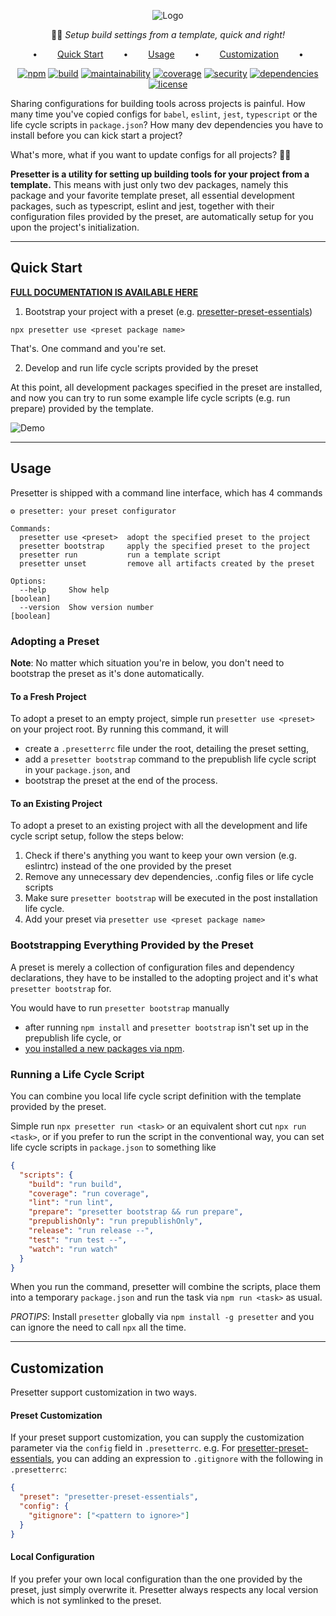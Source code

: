 <div align="center">

![Logo](https://github.com/alvis/presetter/raw/master/assets/logo.svg)

🏄🏻 _Setup build settings from a template, quick and right!_

•   [Quick Start](#quick-start)   •   [Usage](#usage)   •   [Customization](#customization)   •

[![npm](https://img.shields.io/npm/v/presetter?style=flat-square)](https://github.com/alvis/presetter/releases)
[![build](https://img.shields.io/github/workflow/status/alvis/presetter/code%20test?style=flat-square)](https://github.com/alvis/presetter/actions)
[![maintainability](https://img.shields.io/codeclimate/maintainability/alvis/presetter?style=flat-square)](https://codeclimate.com/github/alvis/presetter/maintainability)
[![coverage](https://img.shields.io/codeclimate/coverage/alvis/presetter?style=flat-square)](https://codeclimate.com/github/alvis/presetter/test_coverage)
[![security](https://img.shields.io/snyk/vulnerabilities/github/alvis/presetter/packages/presetter/package.json.svg?style=flat-square)](https://snyk.io/test/github/alvis/presetter?targetFile=packages/presetter/package.json&style=flat-square)
[![dependencies](https://img.shields.io/librariesio/release/npm/presetter-presetter?style=flat-square)](https://libraries.io/npm/presetter-presetter)
[![license](https://img.shields.io/github/license/alvis/presetter.svg?style=flat-square)](https://github.com/alvis/presetter/blob/master/LICENSE)

</div>

Sharing configurations for building tools across projects is painful. How many time you've copied configs for `babel`, `eslint`, `jest`, `typescript` or the life cycle scripts in `package.json`?
How many dev dependencies you have to install before you can kick start a project?

What's more, what if you want to update configs for all projects? :man_facepalming:

**Presetter is a utility for setting up building tools for your project from a template.** This means with just only two dev packages, namely this package and your favorite template preset, all essential development packages, such as typescript, eslint and jest, together with their configuration files provided by the preset, are automatically setup for you upon the project's initialization.

---

## Quick Start

[**FULL DOCUMENTATION IS AVAILABLE HERE**](https://github.com/alvis/presetter/blob/master/README.md)

1. Bootstrap your project with a preset (e.g. [presetter-preset-essentials](https://github.com/alvis/presetter/tree/master/packages/preset-essentials))

```shell
npx presetter use <preset package name>
```

That's. One command and you're set.

2. Develop and run life cycle scripts provided by the preset

At this point, all development packages specified in the preset are installed,
and now you can try to run some example life cycle scripts (e.g. run prepare) provided by the template.

![Demo](https://raw.githubusercontent.com/alvis/presetter/master/assets/demo.gif)

---

## Usage

Presetter is shipped with a command line interface, which has 4 commands

```
⚙ presetter: your preset configurator

Commands:
  presetter use <preset>  adopt the specified preset to the project
  presetter bootstrap     apply the specified preset to the project
  presetter run           run a template script
  presetter unset         remove all artifacts created by the preset

Options:
  --help     Show help                                                 [boolean]
  --version  Show version number                                       [boolean]
```

### Adopting a Preset

**Note**: No matter which situation you're in below,
you don't need to bootstrap the preset as it's done automatically.

#### To a Fresh Project

To adopt a preset to an empty project, simple run `presetter use <preset>` on your project root.
By running this command, it will

- create a `.presetterrc` file under the root, detailing the preset setting,
- add a `presetter bootstrap` command to the prepublish life cycle script in your `package.json`, and
- bootstrap the preset at the end of the process.

#### To an Existing Project

To adopt a preset to an existing project with all the development and life cycle script setup,
follow the steps below:

1. Check if there's anything you want to keep your own version (e.g. eslintrc) instead of the one provided by the preset
2. Remove any unnecessary dev dependencies, .config files or life cycle scripts
3. Make sure `presetter bootstrap` will be executed in the post installation life cycle.
4. Add your preset via `presetter use <preset package name>`

### Bootstrapping Everything Provided by the Preset

A preset is merely a collection of configuration files and dependency declarations,
they have to be installed to the adopting project and it's what `presetter bootstrap` for.

You would have to run `presetter bootstrap` manually

- after running `npm install` and `presetter bootstrap` isn't set up in the prepublish life cycle, or
- [you installed a new packages via npm](https://github.com/alvis/presetter/blob/master/README.md#missing-dependent-development-packages-after-npm-install-package).

### Running a Life Cycle Script

You can combine you local life cycle script definition with the template provided by the preset.

Simple run `npx presetter run <task>` or an equivalent short cut `npx run <task>`,
or if you prefer to run the script in the conventional way,
you can set life cycle scripts in `package.json` to something like

```json
{
  "scripts": {
    "build": "run build",
    "coverage": "run coverage",
    "lint": "run lint",
    "prepare": "presetter bootstrap && run prepare",
    "prepublishOnly": "run prepublishOnly",
    "release": "run release --",
    "test": "run test --",
    "watch": "run watch"
  }
}
```

When you run the command, presetter will combine the scripts,
place them into a temporary `package.json` and run the task via `npm run <task>` as usual.

_PROTIPS_: Install `presetter` globally via `npm install -g presetter` and you can ignore the need to call `npx` all the time.

---

## Customization

Presetter support customization in two ways.

#### Preset Customization

If your preset support customization, you can supply the customization parameter via the `config` field in `.presetterrc`.
e.g. For [presetter-preset-essentials](https://github.com/alvis/presetter/tree/master/packages/preset-essentials), you can adding an expression to `.gitignore` with the following in `.presetterrc`:

```json
{
  "preset": "presetter-preset-essentials",
  "config": {
    "gitignore": ["<pattern to ignore>"]
  }
}
```

#### Local Configuration

If you prefer your own local configuration than the one provided by the preset, just simply overwrite it.
Presetter always respects any local version which is not symlinked to the preset.
